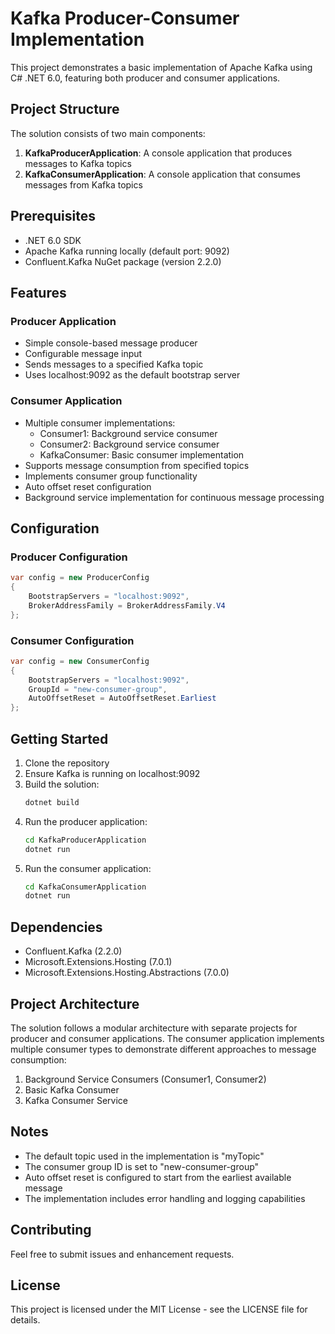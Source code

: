 # Kafka Producer-Consumer Implementation

This project demonstrates a basic implementation of Apache Kafka using C# .NET 6.0, featuring both producer and consumer applications.

## Project Structure

The solution consists of two main components:

1. **KafkaProducerApplication**: A console application that produces messages to Kafka topics
2. **KafkaConsumerApplication**: A console application that consumes messages from Kafka topics

## Prerequisites

- .NET 6.0 SDK
- Apache Kafka running locally (default port: 9092)
- Confluent.Kafka NuGet package (version 2.2.0)

## Features

### Producer Application
- Simple console-based message producer
- Configurable message input
- Sends messages to a specified Kafka topic
- Uses localhost:9092 as the default bootstrap server

### Consumer Application
- Multiple consumer implementations:
  - Consumer1: Background service consumer
  - Consumer2: Background service consumer
  - KafkaConsumer: Basic consumer implementation
- Supports message consumption from specified topics
- Implements consumer group functionality
- Auto offset reset configuration
- Background service implementation for continuous message processing

## Configuration

### Producer Configuration
```csharp
var config = new ProducerConfig
{
    BootstrapServers = "localhost:9092",
    BrokerAddressFamily = BrokerAddressFamily.V4
};
```

### Consumer Configuration
```csharp
var config = new ConsumerConfig
{
    BootstrapServers = "localhost:9092",
    GroupId = "new-consumer-group",
    AutoOffsetReset = AutoOffsetReset.Earliest
};
```

## Getting Started

1. Clone the repository
2. Ensure Kafka is running on localhost:9092
3. Build the solution:
   ```bash
   dotnet build
   ```
4. Run the producer application:
   ```bash
   cd KafkaProducerApplication
   dotnet run
   ```
5. Run the consumer application:
   ```bash
   cd KafkaConsumerApplication
   dotnet run
   ```

## Dependencies

- Confluent.Kafka (2.2.0)
- Microsoft.Extensions.Hosting (7.0.1)
- Microsoft.Extensions.Hosting.Abstractions (7.0.0)

## Project Architecture

The solution follows a modular architecture with separate projects for producer and consumer applications. The consumer application implements multiple consumer types to demonstrate different approaches to message consumption:

1. Background Service Consumers (Consumer1, Consumer2)
2. Basic Kafka Consumer
3. Kafka Consumer Service

## Notes

- The default topic used in the implementation is "myTopic"
- The consumer group ID is set to "new-consumer-group"
- Auto offset reset is configured to start from the earliest available message
- The implementation includes error handling and logging capabilities

## Contributing

Feel free to submit issues and enhancement requests.

## License

This project is licensed under the MIT License - see the LICENSE file for details.
